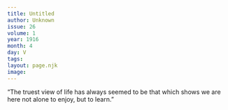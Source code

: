 ```yaml
---
title: Untitled
author: Unknown
issue: 26
volume: 1
year: 1916
month: 4
day: V
tags:
layout: page.njk
image:
---
```

“The truest view of life has always seemed to be that which shows we are here not alone to enjoy, but to learn.”

